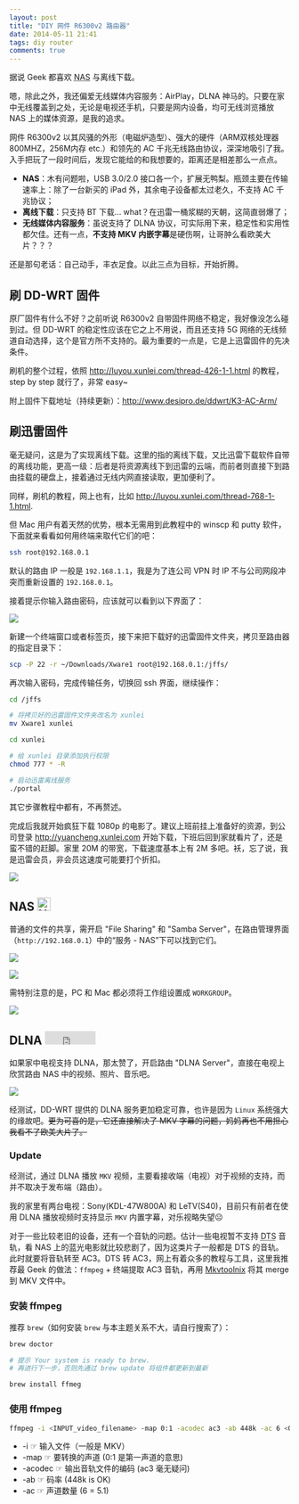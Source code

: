 ```yaml
---
layout: post
title: "DIY 网件 R6300v2 路由器"
date: 2014-05-11 21:41
tags: diy router
comments: true
---
```


据说 Geek 都喜欢 <abbr title="Network Attached Storage">NAS</abbr> 与离线下载。

嗯，除此之外，我还偏爱无线媒体内容服务：AirPlay，DLNA 神马的。只要在家中无线覆盖到之处，无论是电视还手机，只要是网内设备，均可无线浏览播放 NAS 上的媒体资源，是我的追求。

网件 R6300v2 以其风骚的外形（电磁炉造型）、强大的硬件（ARM双核处理器800MHZ，256M内存 etc.）和领先的 AC 千兆无线路由协议，深深地吸引了我。入手把玩了一段时间后，发现它能给的和我想要的，距离还是相差那么一点点。

-   **NAS**：木有问题啦，USB 3.0/2.0 接口各一个，扩展无鸭梨。瓶颈主要在传输速率上：除了一台新买的 iPad 外，其余电子设备都太过老久，不支持 AC 千兆协议；
-   **离线下载**：只支持 BT 下载... what？在迅雷一桶浆糊的天朝，这简直弱爆了；
-   **无线媒体内容服务**：虽说支持了 DLNA 协议，可实际用下来，稳定性和实用性都欠佳。还有一点，**不支持 MKV 内嵌字幕**是硬伤啊，让哥肿么看欧美大片？？？

还是那句老话：自己动手，丰衣足食。以此三点为目标，开始折腾。

## 刷 DD-WRT 固件
原厂固件有什么不好？之前听说 R6300v2 自带固件网络不稳定，我好像没怎么碰到过。但 DD-WRT 的稳定性应该在它之上不用说，而且还支持 5G 网络的无线频道自动选择，这个是官方所不支持的。最为重要的一点是，它是上迅雷固件的先决条件。

刷机的整个过程，依照 http://luyou.xunlei.com/thread-426-1-1.html 的教程，step by step 就行了，非常 easy~

附上固件下载地址（持续更新）：http://www.desipro.de/ddwrt/K3-AC-Arm/

## 刷迅雷固件
毫无疑问，这是为了实现离线下载。这里的指的离线下载，又比迅雷下载软件自带的离线功能，更高一级：后者是将资源离线下到迅雷的云端，而前者则直接下到路由挂载的硬盘上，接着通过无线内网直接读取，更加便利了。

同样，刷机的教程，网上也有，比如 http://luyou.xunlei.com/thread-768-1-1.html.

但 Mac 用户有着天然的优势，根本无需用到此教程中的 winscp 和 putty 软件，下面就来看看如何用终端来取代它们的吧：

``` bash
ssh root@192.168.0.1
```

默认的路由 IP 一般是 `192.168.1.1`，我是为了连公司 VPN 时 IP 不与公司网段冲突而重新设置的 `192.168.0.1`。

接着提示你输入路由密码，应该就可以看到以下界面了：

![](http://i93.photobucket.com/albums/l57/ShakeSpace/Photobucket%20Desktop%20-%20WuMacBookPro/Photobucket/ssh_zps5ef42e95.png)

新建一个终端窗口或者标签页，接下来把下载好的迅雷固件文件夹，拷贝至路由器的指定目录下：

``` bash
scp -P 22 -r ~/Downloads/Xware1 root@192.168.0.1:/jffs/
```

再次输入密码，完成传输任务，切换回 ssh 界面，继续操作：

``` bash
cd /jffs

# 将拷贝好的迅雷固件文件夹改名为 xunlei
mv Xware1 xunlei

cd xunlei

# 给 xunlei 目录添加执行权限
chmod 777 * -R

# 启动迅雷离线服务
./portal
```

其它步骤教程中都有，不再赘述。

完成后我就开始疯狂下载 1080p 的电影了。建议上班前挂上准备好的资源，到公司登录 http://yuancheng.xunlei.com 开始下载，下班后回到家就看片了，还是蛮不错的赶脚。家里 20M 的带宽，下载速度基本上有 2M 多吧。袄，忘了说，我是迅雷会员，非会员这速度可能要打个折扣。

![](http://i93.photobucket.com/albums/l57/ShakeSpace/Photobucket%20Desktop%20-%20WuMacBookPro/Photobucket/QQ20140429-12x_zps9f86c594.png)

## NAS <img style="display:inline;" src="https://cdn2.iconfinder.com/data/icons/windows-8-metro-style/512/nas.png" width="24" height="24" alt="NAS icon">
普通的文件的共享，需开启 "File Sharing" 和 "Samba Server"，在路由管理界面（`http://192.168.0.1`）中的“服务 - NAS”下可以找到它们。

![](http://i93.photobucket.com/albums/l57/ShakeSpace/Photobucket%20Desktop%20-%20WuMacBookPro/Photobucket/filesharing_zpsa41ea46a.png)

![](http://i93.photobucket.com/albums/l57/ShakeSpace/Photobucket%20Desktop%20-%20WuMacBookPro/Photobucket/sambaserver_zpsb8360052.png)

需特别注意的是，PC 和 Mac 都必须将工作组设置成 `WORKGROUP`。

![](http://i93.photobucket.com/albums/l57/ShakeSpace/Photobucket%20Desktop%20-%20WuMacBookPro/Photobucket/workgroup_zps90ee0444.png)

## DLNA <embed src="http://upload.wikimedia.org/wikipedia/en/f/f0/Dlna.svg" width="91" height="24" type="image/svg+xml" codebase="http://www.adobe.com/svg/viewer/install">
如果家中电视支持 DLNA，那太赞了，开启路由 "DLNA Server"，直接在电视上欣赏路由 NAS 中的视频、照片、音乐吧。

![](http://i93.photobucket.com/albums/l57/ShakeSpace/Photobucket%20Desktop%20-%20WuMacBookPro/Photobucket/dlnaserver_zpsb8902bcb.png) 

经测试，DD-WRT 提供的 DLNA 服务更加稳定可靠，也许是因为 `Linux` 系统强大的缘故吧。~~更为可喜的是，它还直接解决了 MKV 字幕的问题，妈妈再也不用担心我看不了欧美大片了。~~

### Update
经测试，通过 DLNA 播放 `MKV` 视频，主要看接收端（电视）对于视频的支持，而并不取决于发布端（路由）。

我的家里有两台电视：Sony(KDL-47W800A) 和 LeTV(S40)，目前只有前者在使用 DLNA 播放视频时支持显示 `MKV` 内置字幕，对乐视略失望☹

对于一些比较老旧的设备，还有一个音轨的问题。估计一些电视暂不支持 <abbr title="Digital Theater Systems">DTS</abbr> 音轨，看 NAS 上的蓝光电影就比较悲剧了，因为这类片子一般都是 DTS 的音轨。此时就要将音轨转至 AC3。DTS 转 AC3，网上有着众多的教程与工具，这里我推荐最 Geek 的做法：`ffmpeg` + 终端提取 AC3 音轨，再用 [Mkvtoolnix](http://www.bunkus.org/videotools/mkvtoolnix/) 将其 merge 到 MKV 文件中。

### 安装 ffmpeg
推荐 `brew`（如何安装 `brew` 与本主题关系不大，请自行搜索了）：

``` bash
brew doctor

# 提示 Your system is ready to brew.
# 再进行下一步，否则先通过 brew update 将组件都更新到最新

brew install ffmeg
```

### 使用 ffmpeg

``` bash
ffmpeg -i <INPUT_video_filename> -map 0:1 -acodec ac3 -ab 448k -ac 6 <OUTPUT_audio_filename>.ac3
```

-   -i ☞ 输入文件（一般是 MKV）
-   -map ☞ 要转换的声道 (0:1 是第一声道的意思)
-   -acodec ☞ 输出音轨文件的编码 (ac3 毫无疑问)
-   -ab ☞ 码率 (448k is OK)
-   -ac ☞ 声道数量 (6 = 5.1)
